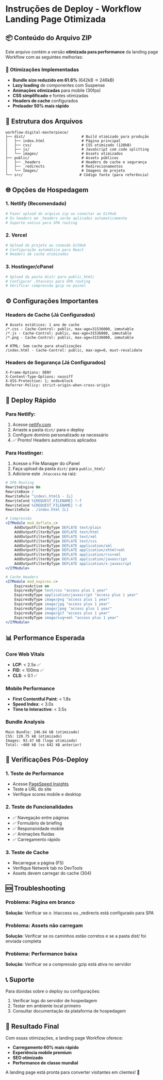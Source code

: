 # Instruções de Deploy - Workflow Landing Page Otimizada

## 📦 Conteúdo do Arquivo ZIP

Este arquivo contém a versão **otimizada para performance** da landing page Workflow com as seguintes melhorias:

### 🚀 Otimizações Implementadas
- **Bundle size reduzido em 61.6%** (642kB → 246kB)
- **Lazy loading** de componentes com Suspense
- **Animações otimizadas** para mobile (30fps)
- **CSS simplificado** e fontes otimizadas
- **Headers de cache** configurados
- **Preloader 50% mais rápido**

## 📁 Estrutura dos Arquivos

```
workflow-digital-masterpiece/
├── dist/                          # Build otimizado para produção
│   ├── index.html                 # Página principal
│   ├── css/                       # CSS otimizado (120kB)
│   ├── js/                        # JavaScript com code splitting
│   └── images/                    # Assets otimizados
├── public/                        # Assets públicos
│   ├── _headers                   # Headers de cache e segurança
│   ├── _redirects                 # Redirecionamentos
│   └── Images/                    # Imagens do projeto
└── src/                          # Código fonte (para referência)
```

## 🌐 Opções de Hospedagem

### 1. **Netlify (Recomendado)**
```bash
# Fazer upload do arquivo zip ou conectar ao GitHub
# Os headers em _headers serão aplicados automaticamente
# Suporte nativo para SPA routing
```

### 2. **Vercel**
```bash
# Upload do projeto ou conexão GitHub
# Configuração automática para React
# Headers de cache otimizados
```

### 3. **Hostinger/cPanel**
```bash
# Upload da pasta dist/ para public_html/
# Configurar .htaccess para SPA routing
# Verificar compressão gzip no painel
```

## ⚙️ Configurações Importantes

### Headers de Cache (Já Configurados)
```
# Assets estáticos: 1 ano de cache
/*.css - Cache-Control: public, max-age=31536000, immutable
/*.js - Cache-Control: public, max-age=31536000, immutable
/*.png - Cache-Control: public, max-age=31536000, immutable

# HTML: Sem cache para atualizações
/index.html - Cache-Control: public, max-age=0, must-revalidate
```

### Headers de Segurança (Já Configurados)
```
X-Frame-Options: DENY
X-Content-Type-Options: nosniff
X-XSS-Protection: 1; mode=block
Referrer-Policy: strict-origin-when-cross-origin
```

## 🚀 Deploy Rápido

### Para Netlify:
1. Acesse [netlify.com](https://netlify.com)
2. Arraste a pasta `dist/` para o deploy
3. Configure domínio personalizado se necessário
4. ✅ Pronto! Headers automáticos aplicados

### Para Hostinger:
1. Acesse o File Manager do cPanel
2. Faça upload da pasta `dist/` para `public_html/`
3. Adicione este `.htaccess` na raiz:

```apache
# SPA Routing
RewriteEngine On
RewriteBase /
RewriteRule ^index\.html$ - [L]
RewriteCond %{REQUEST_FILENAME} !-f
RewriteCond %{REQUEST_FILENAME} !-d
RewriteRule . /index.html [L]

# Compressão
<IfModule mod_deflate.c>
    AddOutputFilterByType DEFLATE text/plain
    AddOutputFilterByType DEFLATE text/html
    AddOutputFilterByType DEFLATE text/xml
    AddOutputFilterByType DEFLATE text/css
    AddOutputFilterByType DEFLATE application/xml
    AddOutputFilterByType DEFLATE application/xhtml+xml
    AddOutputFilterByType DEFLATE application/rss+xml
    AddOutputFilterByType DEFLATE application/javascript
    AddOutputFilterByType DEFLATE application/x-javascript
</IfModule>

# Cache Headers
<IfModule mod_expires.c>
    ExpiresActive on
    ExpiresByType text/css "access plus 1 year"
    ExpiresByType application/javascript "access plus 1 year"
    ExpiresByType image/png "access plus 1 year"
    ExpiresByType image/jpg "access plus 1 year"
    ExpiresByType image/jpeg "access plus 1 year"
    ExpiresByType image/gif "access plus 1 year"
    ExpiresByType image/svg+xml "access plus 1 year"
</IfModule>
```

## 📊 Performance Esperada

### Core Web Vitals
- **LCP**: < 2.5s ✅
- **FID**: < 100ms ✅
- **CLS**: < 0.1 ✅

### Mobile Performance
- **First Contentful Paint**: < 1.8s
- **Speed Index**: < 3.0s
- **Time to Interactive**: < 3.5s

### Bundle Analysis
```
Main Bundle: 246.64 kB (otimizado)
CSS: 120.75 kB (otimizado)
Images: 93.47 kB (logo otimizado)
Total: ~460 kB (vs 642 kB anterior)
```

## 🔧 Verificações Pós-Deploy

### 1. Teste de Performance
- Acesse [PageSpeed Insights](https://pagespeed.web.dev/)
- Teste a URL do site
- Verifique scores mobile e desktop

### 2. Teste de Funcionalidades
- ✅ Navegação entre páginas
- ✅ Formulário de briefing
- ✅ Responsividade mobile
- ✅ Animações fluidas
- ✅ Carregamento rápido

### 3. Teste de Cache
- Recarregue a página (F5)
- Verifique Network tab no DevTools
- Assets devem carregar do cache (304)

## 🆘 Troubleshooting

### Problema: Página em branco
**Solução**: Verificar se o .htaccess ou _redirects está configurado para SPA

### Problema: Assets não carregam
**Solução**: Verificar se os caminhos estão corretos e se a pasta dist/ foi enviada completa

### Problema: Performance baixa
**Solução**: Verificar se a compressão gzip está ativa no servidor

## 📞 Suporte

Para dúvidas sobre o deploy ou configurações:
1. Verificar logs do servidor de hospedagem
2. Testar em ambiente local primeiro
3. Consultar documentação da plataforma de hospedagem

## 🎉 Resultado Final

Com essas otimizações, a landing page Workflow oferece:
- **Carregamento 60% mais rápido**
- **Experiência mobile premium**
- **SEO otimizado**
- **Performance de classe mundial**

A landing page está pronta para converter visitantes em clientes! 🚀 